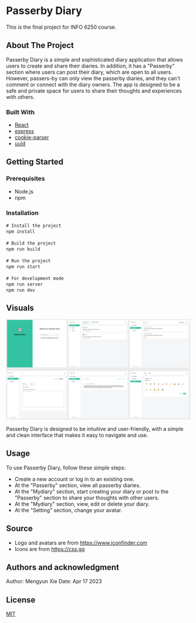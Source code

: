 # Passerby Diary

This is the final project for INFO 6250 course.


## About The Project

Passerby Diary is a simple and sophisticated diary application that allows users to create and share their diaries. In addition, it has a "Passerby" section where users can post their diary, which are open to all users. However, passers-by can only view the passerby diaries, and they can't comment or connect with the diary owners. The app is designed to be a safe and private space for users to share their thoughts and experiences with others.

### Built With

- [React](https://reactjs.org/)
- [express](https://expressjs.com/)
- [cookie-parser](https://github.com/expressjs/cookie-parser)
- [uuid](https://github.com/uuidjs/uuid)


## Getting Started

### Prerequisites

- Node.js
- npm


### Installation

```
# Install the project
npm install

# Build the project
npm run build

# Run the project
npm run start

# For development mode
npm run server
npm run dev
```


## Visuals

<img src="./visuals.png" alt="visuals" style="zoom:50%;" />

Passerby Diary is designed to be intuitive and user-friendly, with a simple and clean interface that makes it easy to navigate and use.


## Usage

To use Passerby Diary, follow these simple steps:

- Create a new account or log in to an existing one.
- At the "Passerby" section, view all passerby diaries.
- At the "Mydiary" section, start creating your diary or post to the "Passerby" section to share your thoughts with other users.
- At the "Mydiary" section, view, edit or delete your diary.
- At the "Setting" section, change your avatar.


## Source

- Logo and avatars are from https://www.iconfinder.com
- Icons are from https://css.gg


## Authors and acknowledgment

Author: Mengyun Xie
Date: Apr 17 2023


## License

[MIT](https://choosealicense.com/licenses/mit/)